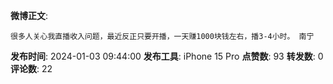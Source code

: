 **微博正文**: 
```
很多人关心我直播收入问题，最近反正只要开播，一天赚1000块钱左右，播3-4小时。 南宁
```
**发布时间**: 2024-01-03 09:44:00
**发布工具**: iPhone 15 Pro
**点赞数**: 93
**转发数**: 0
**评论数**: 22
